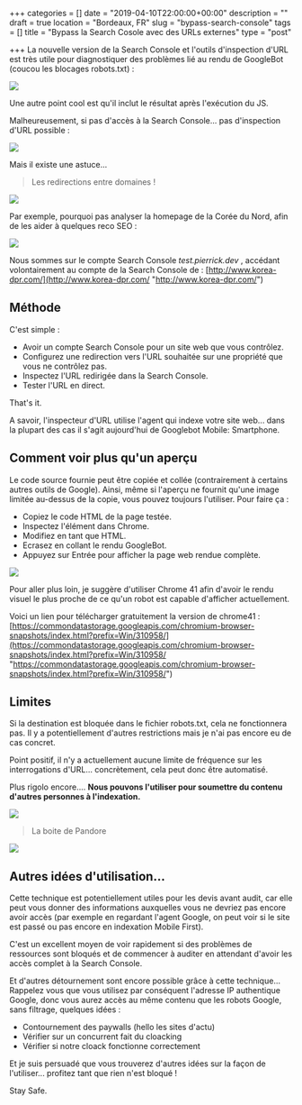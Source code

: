 +++
categories = []
date = "2019-04-10T22:00:00+00:00"
description = ""
draft = true
location = "Bordeaux, FR"
slug = "bypass-search-console"
tags = []
title = "Bypass la Search Cosole avec des URLs externes"
type = "post"

+++
La nouvelle version de la Search Console et l'outils d'inspection d'URL est très utile pour diagnostiquer des problèmes lié au rendu de GoogleBot (coucou les blocages robots.txt) :

![](/uploads/inspectionURL.PNG)

Une autre point cool est qu'il inclut le résultat après l'exécution du JS.

Malheureusement, si pas d'accès à la Search Console... pas d'inspection d'URL possible :

![](/uploads/nope.PNG)

Mais il existe une astuce...

> Les redirections entre domaines !

![](/uploads/god.jpeg)

Par exemple, pourquoi pas analyser la homepage de la Corée du Nord, afin de les aider à quelques reco SEO : 

![](/uploads/north-korea.PNG)

Nous sommes sur le compte Search Console _test.pierrick.dev_ , accédant volontairement au compte de la Search Console de : [http://www.korea-dpr.com/](http://www.korea-dpr.com/ "http://www.korea-dpr.com/")

## Méthode

C'est simple :

* Avoir un compte Search Console pour un site web que vous contrôlez.
* Configurez une redirection vers l'URL souhaitée sur une propriété que vous ne contrôlez pas.
* Inspectez l'URL redirigée dans la Search Console.
* Tester l'URL en direct.

That's it.

A savoir, l'inspecteur d'URL utilise l'agent qui indexe votre site web... dans la plupart des cas il s'agit aujourd'hui de Googlebot Mobile: Smartphone.

## Comment voir plus qu'un aperçu

Le code source fournie peut être copiée et collée (contrairement à certains autres outils de Google). Ainsi, même si l'aperçu ne fournit qu'une image limitée au-dessus de la copie, vous pouvez toujours l'utiliser. Pour faire ça :

* Copiez le code HTML de la page testée.
* Inspectez l'élément dans Chrome.
* Modifiez en tant que HTML.
* Ecrasez en collant le rendu GoogleBot.
* Appuyez sur Entrée pour afficher la page web rendue complète.

![](/uploads/Inspecteur.PNG)

Pour aller plus loin, je suggère d'utiliser Chrome 41 afin d'avoir le rendu visuel le plus proche de ce qu'un robot est capable d'afficher actuellement.

Voici un lien pour télécharger gratuitement la version de chrome41 : [https://commondatastorage.googleapis.com/chromium-browser-snapshots/index.html?prefix=Win/310958/](https://commondatastorage.googleapis.com/chromium-browser-snapshots/index.html?prefix=Win/310958/ "https://commondatastorage.googleapis.com/chromium-browser-snapshots/index.html?prefix=Win/310958/")

## Limites

Si la destination est bloquée dans le fichier robots.txt, cela ne fonctionnera pas. Il y a potentiellement d'autres restrictions mais je n'ai pas encore eu de cas concret.

Point positif, il n'y a actuellement aucune limite de fréquence sur les interrogations d'URL... concrètement, cela peut donc être automatisé.

Plus rigolo encore.... **Nous pouvons l'utiliser pour soumettre du contenu d'autres personnes à l'indexation.**

![](/uploads/Indexation.PNG)

> La boite de Pandore

![](/uploads/fight.PNG)

## Autres idées d'utilisation...

Cette technique est potentiellement utiles pour les devis avant audit, car elle peut vous donner des informations auxquelles vous ne devriez pas encore avoir accès (par exemple en regardant l'agent Google, on peut voir si le site est passé ou pas encore en indexation Mobile First).

C'est un excellent moyen de voir rapidement si des problèmes de ressources sont bloqués et de commencer à auditer en attendant d'avoir les accès complet à la Search Console.

Et d'autres détournement sont encore possible grâce à cette technique... Rappelez vous que vous utilisez par conséquent l'adresse IP authentique Google, donc vous aurez accès au même contenu que les robots Google, sans filtrage, quelques idées : 

* Contournement des paywalls (hello les sites d'actu)
* Vérifier sur un concurrent fait du cloacking
* Vérifier si notre cloack fonctionne correctement

Et je suis persuadé que vous trouverez d'autres idées sur la façon de l'utiliser... profitez tant que rien n'est bloqué !

Stay Safe.